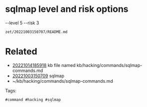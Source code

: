 # sqlmap level and risk options
--level 5
--risk 3

` zet/20221003150707/README.md `

# Related

- [20221014185918](/zet/20221014185918/README.md) kb file named kb/hacking/commands/sqlmap-commands.md
- [20221003150709](/zet/20221003150709/README.md) sqlmap
- ~/kb/hacking/commands/sqlmap-commands.md

Tags:

    #command #hacking #sqlmap 

